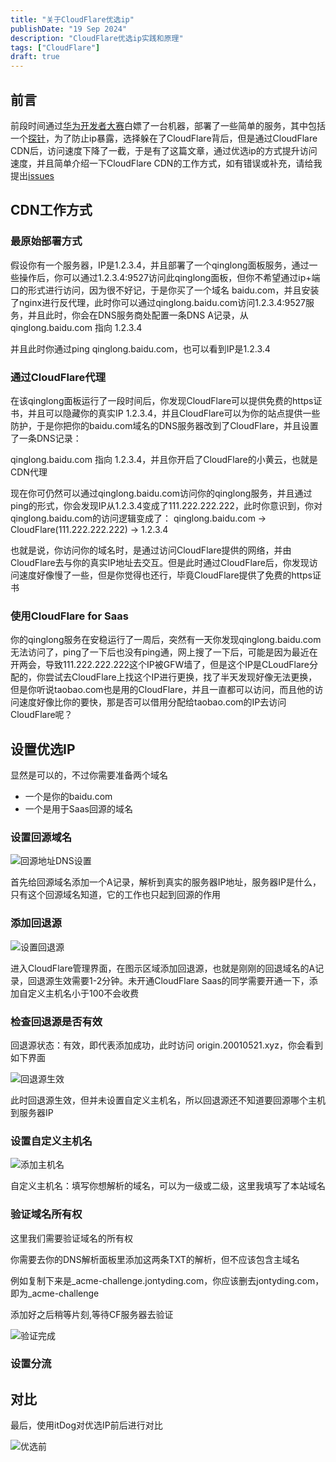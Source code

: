 ```yaml
---
title: "关于CloudFlare优选ip"
publishDate: "19 Sep 2024"
description: "CloudFlare优选ip实践和原理"
tags: ["CloudFlare"]
draft: true
---
```


## 前言

前段时间通过[华为开发者大赛](https://jontyding.com/posts/i-got-free-huawei-vps/)白嫖了一台机器，部署了一些简单的服务，其中包括一个[探针](https://probe.jontyding.com)，为了防止ip暴露，选择躲在了CloudFlare背后，但是通过CloudFlare CDN后，访问速度下降了一截，于是有了这篇文章，通过优选ip的方式提升访问速度，并且简单介绍一下CloudFlare CDN的工作方式，如有错误或补充，请给我提出[issues](https://github.com/langchou/langchou.github.io/issues/new)


## CDN工作方式


### 最原始部署方式
假设你有一个服务器，IP是1.2.3.4，并且部署了一个qinglong面板服务，通过一些操作后，你可以通过1.2.3.4:9527访问此qinglong面板，但你不希望通过ip+端口的形式进行访问，因为很不好记，于是你买了一个域名 baidu.com，并且安装了nginx进行反代理，此时你可以通过qinglong.baidu.com访问1.2.3.4:9527服务，并且此时，你会在DNS服务商处配置一条DNS A记录，从qinglong.baidu.com 指向 1.2.3.4

并且此时你通过ping qinglong.baidu.com，也可以看到IP是1.2.3.4


### 通过CloudFlare代理
在该qinglong面板运行了一段时间后，你发现CloudFlare可以提供免费的https证书，并且可以隐藏你的真实IP 1.2.3.4，并且CloudFlare可以为你的站点提供一些防护，于是你把你的baidu.com域名的DNS服务器改到了CloudFlare，并且设置了一条DNS记录：

qinglong.baidu.com 指向 1.2.3.4，并且你开启了CloudFlare的小黄云，也就是CDN代理

现在你可仍然可以通过qinglong.baidu.com访问你的qinglong服务，并且通过ping的形式，你会发现IP从1.2.3.4变成了111.222.222.222，此时你意识到，你对qinglong.baidu.com的访问逻辑变成了： 
qinglong.baidu.com -> CloudFlare(111.222.222.222) -> 1.2.3.4

也就是说，你访问你的域名时，是通过访问CloudFlare提供的网络，并由CloudFlare去与你的真实IP地址去交互。但是此时通过CloudFlare后，你发现访问速度好像慢了一些，但是你觉得也还行，毕竟CloudFlare提供了免费的https证书


### 使用CloudFlare for Saas
你的qinglong服务在安稳运行了一周后，突然有一天你发现qinglong.baidu.com无法访问了，ping了一下后也没有ping通，网上搜了一下后，可能是因为最近在开两会，导致111.222.222.222这个IP被GFW墙了，但是这个IP是CLoudFlare分配的，你尝试去CloudFlare上找这个IP进行更换，找了半天发现好像无法更换，但是你听说taobao.com也是用的CloudFlare，并且一直都可以访问，而且他的访问速度好像比你的要快，那是否可以借用分配给taobao.com的IP去访问CloudFlare呢？

## 设置优选IP

显然是可以的，不过你需要准备两个域名

- 一个是你的baidu.com
- 一个是用于Saas回源的域名

### 设置回源域名

![回源地址DNS设置](https://img.jontyding.com/jonty-imgs/2024/09/a204994713e984d21a2740713ed094e2.png)

首先给回源域名添加一个A记录，解析到真实的服务器IP地址，服务器IP是什么，只有这个回源域名知道，它的工作也只起到回源的作用


### 添加回退源


![设置回退源](https://img.jontyding.com/jonty-imgs/2024/09/d1b4d13edfce90ce7a14e6789bcd34bf.png)

进入CloudFlare管理界面，在图示区域添加回退源，也就是刚刚的回退域名的A记录，回退源生效需要1-2分钟。未开通CloudFlare Saas的同学需要开通一下，添加自定义主机名小于100不会收费


### 检查回退源是否有效
回退源状态：有效，即代表添加成功，此时访问 origin.20010521.xyz，你会看到如下界面

![回退源生效](https://img.jontyding.com/jonty-imgs/2024/09/24377a5ed841b20ad364da2283014b13.png)

此时回退源生效，但并未设置自定义主机名，所以回退源还不知道要回源哪个主机到服务器IP

### 设置自定义主机名

![添加主机名](https://img.jontyding.com/jonty-imgs/2024/09/cab4bbf2fad51d18b7bffd37cfc55178.png)

自定义主机名：填写你想解析的域名，可以为一级或二级，这里我填写了本站域名

### 验证域名所有权

这里我们需要验证域名的所有权

你需要去你的DNS解析面板里添加这两条TXT的解析，但不应该包含主域名

例如复制下来是_acme-challenge.jontyding.com，你应该删去jontyding.com，即为_acme-challenge

添加好之后稍等片刻,等待CF服务器去验证

![验证完成](https://img.jontyding.com/jonty-imgs/2024/09/72f74694e39570fa6a4eb49e78ddfff6.png)

### 设置分流





## 对比

最后，使用itDog对优选IP前后进行对比

![优选前](https://img.jontyding.com/jonty-imgs/2024/09/5ab6ac74d74c567d5f5908e7d1448a45.png)